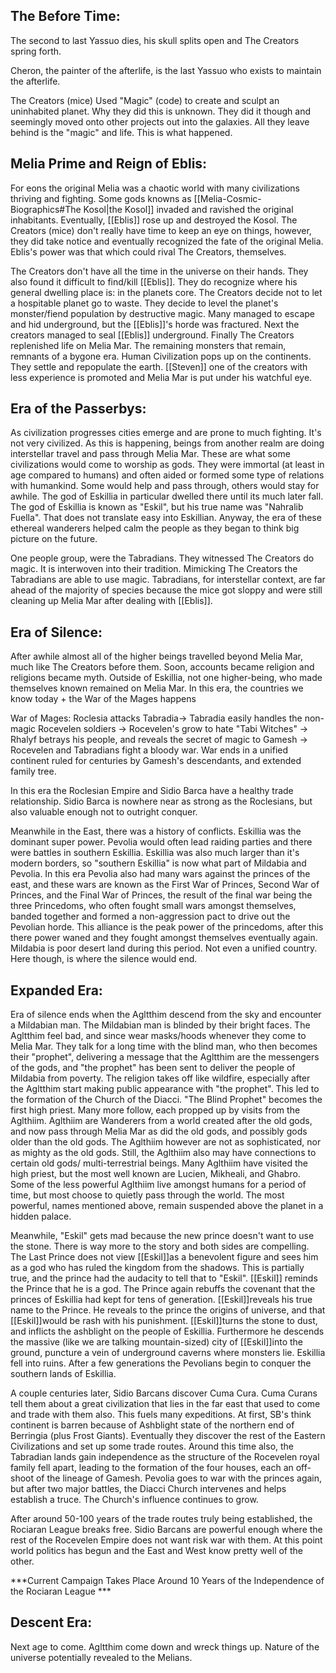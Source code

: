 ## The Before Time:
The second to last Yassuo dies, his skull splits open and The Creators spring forth.

Cheron, the painter of the afterlife, is the last Yassuo who exists to maintain the
afterlife.

The Creators (mice) Used "Magic" (code)
to create and sculpt an uninhabited planet. Why they
did this is unknown. They did it though and seemingly
moved onto other projects out into the galaxies.
All they leave behind is the "magic" and life. This is
what happened.


## Melia Prime and Reign of Eblis:
For eons the original Melia was a chaotic world with many civilizations thriving and fighting.
Some gods knowns as [[Melia-Cosmic-Biographics#The Kosol|the Kosol]] invaded and ravished the original inhabitants.
Eventually, [[Eblis]] rose up and destroyed the Kosol. The Creators (mice)
don't really have time to keep an eye on things, however,  they
did take notice and eventually recognized the fate of the original
Melia. Eblis's power was that which could rival The Creators, themselves.

The Creators don't have all the time in the universe on their hands. 
They also found it difficult to find/kill [[Eblis]]. They do recognize where his 
general dwelling place is: in the planets core. The Creators decide not to
let a hospitable planet go to waste. They decide to level the planet's
monster/fiend population by destructive magic. Many managed to escape 
and hid underground, but the [[Eblis]]'s horde was fractured. Next the 
creators managed to seal [[Eblis]] underground. Finally The Creators replenished
life on Melia Mar. The remaining monsters that remain, remnants of a bygone
era. Human Civilization pops up on the continents. They settle and repopulate
the earth. [[Steven]] one of the creators with less experience is promoted and Melia Mar
is put under his watchful eye.

## Era of the Passerbys:
As civilization progresses cities emerge and
are prone to much fighting. It's not very civilized.
As this is happening, beings from another realm are
doing interstellar travel and pass through Melia Mar.
These are what some civilizations would come to worship
as gods. They were immortal (at least in age compared
to humans) and often aided or formed some type of relations
with humankind. Some would help and pass through,
others would stay for awhile. The god of Eskillia in 
particular dwelled there until its much later fall. 
The god of Eskillia is known as "Eskil", but his true name
was "Nahralib Fuella". That does not translate easy into Eskillian.
Anyway, the era of these ethereal wanderers helped calm the
people as they began to think big picture on the future.

One people group, were the Tabradians. They witnessed The Creators
do magic. It is interwoven into their tradition. Mimicking The Creators
the Tabradians are able to use magic. Tabradians, for interstellar
context, are far ahead of the majority of species because the mice
got sloppy and were still cleaning up Melia Mar after dealing with [[Eblis]].


## Era of Silence:
After awhile almost all of the higher beings travelled 
beyond Melia Mar, much like The Creators before them.
Soon, accounts became religion and religions became myth.
Outside of Eskillia, not one higher-being, who made
themselves known remained on Melia Mar. In this era, 
the countries we know today + the War of the Mages happens

War of Mages: Roclesia attacks Tabradia-> Tabradia
easily handles the non-magic Rocevelen soldiers ->
Rocevelen's grow to hate "Tabi Witches" -> Rhalyf
betrays his people, and reveals the secret of magic
to Gamesh -> Rocevelen and Tabradians fight a bloody
war. War ends in a unified continent ruled for centuries
by Gamesh's descendants, and extended family tree.

In this era the Roclesian Empire and Sidio Barca have a healthy
trade relationship. Sidio Barca is nowhere near as strong as the
Roclesians, but also valuable enough not to outright conquer.

Meanwhile in the East, there was a history of conflicts. Eskillia
was the dominant super power. Pevolia would often lead
raiding parties and there were battles in southern Eskillia.
Eskillia was also much larger than it's modern borders, so "southern
Eskillia" is now what part of Mildabia and Pevolia. In this
era Pevolia also had many wars against the princes of the east,
and these wars are known as the First War of Princes,
Second War of Princes, and the Final War of Princes, the result of
the final war being the three Princedoms, who often fought small
wars amongst themselves, banded together and formed a non-aggression
pact to drive out the Pevolian horde. This alliance is the peak 
power of the princedoms, after this there power waned and they
fought amongst themselves eventually again. Mildabia is poor desert
land during this period. Not even a unified country. Here though,
is where the silence would end.

## Expanded Era:
Era of silence ends when the Agltthim descend from the sky
and encounter a Mildabian man. The Mildabian man is blinded by
their bright faces. The Agltthim feel bad, and since wear masks/hoods
whenever they come to Melia Mar. They talk for a long time with
the blind man, who then becomes their "prophet", delivering a 
message that the Agltthim are the messengers of the gods, and 
"the prophet" has been sent to deliver the people of Mildabia from
poverty. The religion takes off like wildfire, especially after the
Agltthim start making public appearance with "the prophet". This
led to the formation of the Church of the Diacci. "The Blind Prophet"
becomes the first high priest. Many more follow, each propped up
by visits from the Aglthiim. Aglthiim are Wanderers from a world
created after the old gods, and now pass through Melia Mar as did
the old gods, and possibly gods older than the old gods. The Aglthiim
however are not as sophisticated, nor as mighty as the old gods.
Still, the Aglthiim also may have connections to certain old gods/
multi-terrestrial beings. Many Aglthiim have visited the high priest,
but the most well known are Lucien, Mikheali, and Ghabro. Some of the
less powerful Aglthiim live amongst humans for a period of time, but most
choose to quietly pass through the world. The most powerful, names mentioned
above, remain suspended above the planet in a hidden palace. 

Meanwhile, "Eskil" gets mad because the new prince doesn't 
want to use the stone. There is way more to the story and both sides
are compelling. The Last Prince does not view [[Eskil]]as a benevolent
figure and sees him as a god who has ruled the kingdom from the shadows.
This is partially true, and the prince had the audacity to tell that to
"Eskil". [[Eskil]] reminds the Prince that he is a god. The Prince again
rebuffs the covenant that the princes of Eskillia had kept for tens of
generation. [[Eskil]]reveals his true name to the Prince. He reveals to the
prince the origins of universe, and that [[Eskil]]would be rash with his
punishment. [[Eskil]]turns the stone to dust, and inflicts the ashblight 
on the people of Eskillia. Furthermore he descends the massive (like we
are talking mountain-sized) city of [[Eskil]]into the ground, puncture a vein
of underground caverns where monsters lie. Eskillia fell into ruins.
After a few generations the Pevolians begin to conquer the southern lands
of Eskillia. 

A couple centuries later, Sidio Barcans discover Cuma Cura. Cuma
Curans tell them about a great civilization that lies in the far
east that used to come and trade with them also. This fuels many
expeditions. At first, SB's think continent is barren because of 
Ashblight state of the northern end of Berringia (plus Frost Giants).
Eventually they discover the rest of the Eastern Civilizations and
set up some trade routes. Around this time also, the Tabradian lands
gain independence as the structure of the Rocevelen royal family fell
apart, leading to the formation of the four houses, each an off-shoot
of the lineage of Gamesh. Pevolia goes to war with the princes again,
but after two major battles, the Diacci Church intervenes and helps
establish a truce. The Church's influence continues to grow. 

After around 50-100 years of the trade routes truly being established,
the Rociaran League breaks free. Sidio Barcans are powerful enough
where the rest of the Rocevelen Empire does not want risk war with 
them. At this point world politics has begun and the East and West
know pretty well of the other. 

***Current Campaign Takes Place Around 10 Years of the Independence
of the Rociaran League ***

## Descent Era:
Next age to come. Agltthim come down and wreck things up. Nature of
the universe potentially revealed to the Melians.

